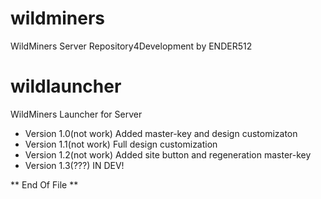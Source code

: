 wildminers
==========

WildMiners Server Repository4Development
by ENDER512

wildlauncher
==========

WildMiners Launcher for Server
- Version 1.0(not work)
Added master-key and design customizaton
- Version 1.1(not work)
Full design customization
- Version 1.2(not work)
Added site button and regeneration master-key
- Version 1.3(???)
IN DEV!

** End Of File **
